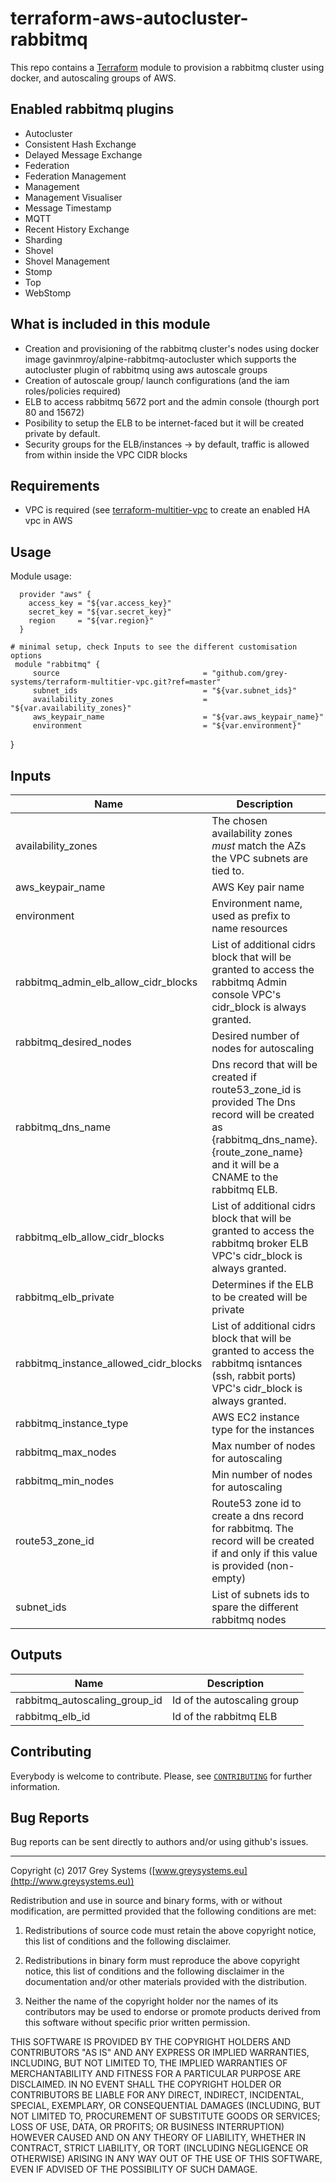 # terraform-aws-autocluster-rabbitmq

This repo contains a [Terraform](https://terraform.io/) module to provision a rabbitmq cluster using docker, and autoscaling groups of AWS.


Enabled rabbitmq plugins
---------------

- Autocluster
- Consistent Hash Exchange
- Delayed Message Exchange
- Federation
- Federation Management
- Management
- Management Visualiser
- Message Timestamp
- MQTT
- Recent History Exchange
- Sharding
- Shovel
- Shovel Management
- Stomp
- Top
- WebStomp

What is included in this module
------------------------------
* Creation and provisioning of the rabbitmq cluster's nodes using docker image gavinmroy/alpine-rabbitmq-autocluster which supports the autocluster plugin of rabbitmq using aws autoscale groups
* Creation of autoscale group/ launch configurations (and the iam roles/policies required)
* ELB to access rabbitmq 5672 port and the admin console (thourgh port 80 and 15672)
* Posibility to setup the ELB to be internet-faced but it will be created private by default.
* Security groups for the ELB/instances -> by default, traffic is allowed from within inside the VPC CIDR blocks


Requirements
--------------
* VPC is required (see [terraform-multitier-vpc](https://github.com/grey-systems/terraform-multitier-vpc) to create an enabled HA vpc in AWS

Usage
--------
Module usage:

      provider "aws" {
        access_key = "${var.access_key}"
        secret_key = "${var.secret_key}"
        region     = "${var.region}"
      }

    # minimal setup, check Inputs to see the different customisation options
     module "rabbitmq" {
         source                                = "github.com/grey-systems/terraform-multitier-vpc.git?ref=master"
         subnet_ids                            = "${var.subnet_ids}"
         availability_zones                    = "${var.availability_zones}"
         aws_keypair_name                      = "${var.aws_keypair_name}"
         environment                           = "${var.environment}"
  }


Inputs
---------
| Name | Description | Type | Default | Required |
|------|-------------|:----:|:-----:|:-----:|
| availability_zones | The chosen availability zones *must* match the AZs the VPC subnets are tied to. | list | - | yes |
| aws_keypair_name | AWS Key pair name | string | - | yes |
| environment | Environment name, used as prefix to name resources | string | - | yes |
| rabbitmq_admin_elb_allow_cidr_blocks | List of additional cidrs block that will be granted to access the rabbitmq Admin console VPC's cidr_block is always granted. | list | `<list>` | no |
| rabbitmq_desired_nodes | Desired number of nodes for autoscaling | string | `1` | no |
| rabbitmq_dns_name | Dns record that will be created if route53_zone_id is provided The Dns record will be created as {rabbitmq_dns_name}.{route_zone_name} and it will be a CNAME to the rabbitmq ELB. | string | `rabbitmq` | no |
| rabbitmq_elb_allow_cidr_blocks | List of additional cidrs block that will be granted to access the rabbitmq broker ELB VPC's cidr_block is always granted. | list | `<list>` | no |
| rabbitmq_elb_private | Determines if the ELB to be created will be private | string | `true` | no |
| rabbitmq_instance_allowed_cidr_blocks | List of additional cidrs block that will be granted to access the rabbitmq isntances (ssh, rabbit ports) VPC's cidr_block is always granted. | list | `<list>` | no |
| rabbitmq_instance_type | AWS EC2 instance type for the instances | string | `t2.small` | no |
| rabbitmq_max_nodes | Max number of nodes for autoscaling | string | `5` | no |
| rabbitmq_min_nodes | Min number of nodes for autoscaling | string | `1` | no |
| route53_zone_id | Route53 zone id to create a dns record for rabbitmq. The record will be created if and only if this value is provided (non-empty) | string | `` | no |
| subnet_ids | List of subnets ids to spare the different rabbitmq nodes | list | - | yes |

Outputs
---------

| Name | Description |
|------|-------------|
| rabbitmq_autoscaling_group_id | Id of the autoscaling group |
| rabbitmq_elb_id | Id of the rabbitmq ELB |

Contributing
------------
Everybody is welcome to contribute. Please, see [`CONTRIBUTING`][contrib] for further information.

[contrib]: CONTRIBUTING.md

Bug Reports
-----------

Bug reports can be sent directly to authors and/or using github's issues.


-------

Copyright (c) 2017 Grey Systems ([www.greysystems.eu](http://www.greysystems.eu))

Redistribution and use in source and binary forms, with or without modification, are permitted provided that the following conditions are met:

1. Redistributions of source code must retain the above copyright notice, this list of conditions and the following disclaimer.

2. Redistributions in binary form must reproduce the above copyright notice, this list of conditions and the following disclaimer in the documentation and/or other materials provided with the distribution.

3. Neither the name of the copyright holder nor the names of its contributors may be used to endorse or promote products derived from this software without specific prior written permission.

THIS SOFTWARE IS PROVIDED BY THE COPYRIGHT HOLDERS AND CONTRIBUTORS "AS IS" AND ANY EXPRESS OR IMPLIED WARRANTIES, INCLUDING, BUT NOT LIMITED TO, THE IMPLIED WARRANTIES OF MERCHANTABILITY AND FITNESS FOR A PARTICULAR PURPOSE ARE DISCLAIMED. IN NO EVENT SHALL THE COPYRIGHT HOLDER OR CONTRIBUTORS BE LIABLE FOR ANY DIRECT, INDIRECT, INCIDENTAL, SPECIAL, EXEMPLARY, OR CONSEQUENTIAL DAMAGES (INCLUDING, BUT NOT LIMITED TO, PROCUREMENT OF SUBSTITUTE GOODS OR SERVICES; LOSS OF USE, DATA, OR PROFITS; OR BUSINESS INTERRUPTION) HOWEVER CAUSED AND ON ANY THEORY OF LIABILITY, WHETHER IN CONTRACT, STRICT LIABILITY, OR TORT (INCLUDING NEGLIGENCE OR OTHERWISE) ARISING IN ANY WAY OUT OF THE USE OF THIS SOFTWARE, EVEN IF ADVISED OF THE POSSIBILITY OF SUCH DAMAGE.
